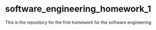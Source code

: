 # software_engineering_homework_1
This is the repository for the first homework for the software engineering
